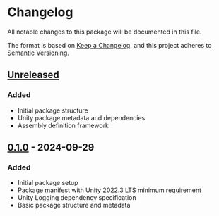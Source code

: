 # Changelog

All notable changes to this package will be documented in this file.

The format is based on [Keep a Changelog](https://keepachangelog.com/en/1.0.0/),
and this project adheres to [Semantic Versioning](https://semver.org/spec/v2.0.0.html).

## [Unreleased]

### Added
- Initial package structure
- Unity package metadata and dependencies
- Assembly definition framework

## [0.1.0] - 2024-09-29

### Added
- Initial package setup
- Package manifest with Unity 2022.3 LTS minimum requirement
- Unity Logging dependency specification
- Basic package structure and metadata

[Unreleased]: https://github.com/DakotaIrsik/LogSmith/compare/v0.1.0...HEAD
[0.1.0]: https://github.com/DakotaIrsik/LogSmith/releases/tag/v0.1.0